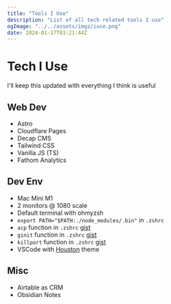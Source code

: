 ```yaml
---
title: "Tools I Use"
description: "List of all tech related tools I use"
ogImage: "../../assets/imgs/iuse.png"
date: 2024-01-17T03:21:44Z
---
```


# Tech I Use

I'll keep this updated with everything I think is useful

## Web Dev

- Astro
- Cloudflare Pages
- Decap CMS
- Tailwind CSS
- Vanilla JS (TS)
- Fathom Analytics

## Dev Env

- Mac Mini M1 
- 2 monitors @ 1080 scale
- Default terminal with ohmyzsh
- `export PATH="$PATH:./node_modules/.bin"` in `.zshrc`
- `acp` function in `.zshrc` [gist](https://gist.github.com/OliverSpeir/6842787f67680a1844c718e09eacb169)
- `ginit` function in `.zshrc` [gist](https://gist.github.com/OliverSpeir/1bc4db65c49cfb05d875876ff35d6b27)
- `killport` function in `.zshrc` [gist](https://gist.github.com/OliverSpeir/09f40be59f31bfa2fafb018d4a49c456)
- VSCode with [Houston](https://marketplace.visualstudio.com/items?itemName=astro-build.houston) theme

## Misc

- Airtable as CRM
- Obsidian Notes
